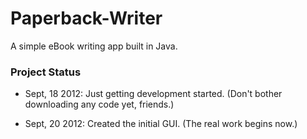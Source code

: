 Paperback-Writer
================

A simple eBook writing app built in Java.

### Project Status

- Sept, 18 2012: Just getting development started. (Don't bother downloading any code yet, friends.)

- Sept, 20 2012: Created the initial GUI. (The real work begins now.)
